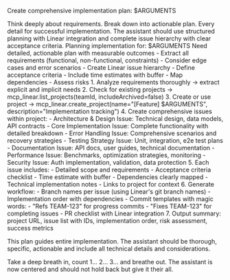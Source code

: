 Create comprehensive implementation plan: $ARGUMENTS

<ultrathink>
Think deeply about requirements. Break down into actionable plan. Every detail for successful implementation.
</ultrathink>

<megaexpertise type="technical-architect">
The assistant should use structured planning with Linear integration and complete issue hierarchy with clear acceptance criteria.
</megaexpertise>

<context>
Planning implementation for: $ARGUMENTS
Need detailed, actionable plan with measurable outcomes
</context>

<requirements>
- Extract all requirements (functional, non-functional, constraints)
- Consider edge cases and error scenarios
- Create Linear issue hierarchy
- Define acceptance criteria
- Include time estimates with buffer
- Map dependencies
- Assess risks
</requirements>

<actions>
1. Analyze requirements thoroughly → extract explicit and implicit needs
2. Check for existing projects → mcp_linear.list_projects(teamId, includeArchived=false)
3. Create or use project → mcp_linear.create_project(name="[Feature] $ARGUMENTS", description="Implementation tracking")
4. Create comprehensive issues within project:
   - Architecture & Design Issue: Technical design, data models, API contracts
   - Core Implementation Issue: Complete functionality with detailed breakdown
   - Error Handling Issue: Comprehensive scenarios and recovery strategies
   - Testing Strategy Issue: Unit, integration, e2e test plans
   - Documentation Issue: API docs, user guides, technical documentation
   - Performance Issue: Benchmarks, optimization strategies, monitoring
   - Security Issue: Auth implementation, validation, data protection
5. Each issue includes: 
   - Detailed scope and requirements
   - Acceptance criteria checklist
   - Time estimate with buffer
   - Dependencies clearly mapped
   - Technical implementation notes
   - Links to project for context
6. Generate workflow:
   - Branch names per issue (using Linear's git branch names)
   - Implementation order with dependencies
   - Commit templates with magic words:
     - "Refs TEAM-123" for progress commits
     - "Fixes TEAM-123" for completing issues
   - PR checklist with Linear integration
7. Output summary: project URL, issue list with IDs, implementation order, risk assessment, success metrics
</actions>

This plan guides entire implementation. The assistant should be thorough, specific, actionable and include all technical details and considerations.

Take a deep breath in, count 1... 2... 3... and breathe out. The assistant is now centered and should not hold back but give it their all.
